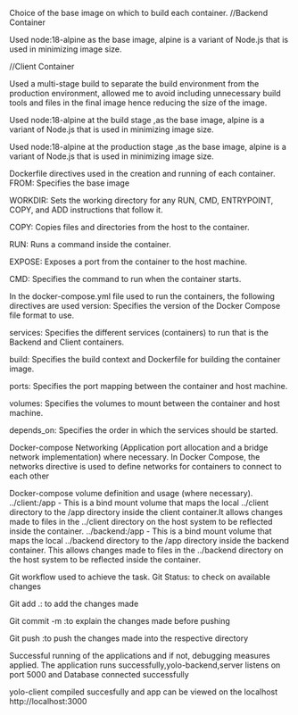 Choice of the base image on which to build each container.
//Backend Container

Used node:18-alpine as the base image, alpine is a variant of Node.js that is used in minimizing image size.

//Client Container

Used a multi-stage build to separate the build environment from the production environment, allowed me to avoid including unnecessary build tools and files in the final image hence reducing the size of the image.

Used node:18-alpine at the build stage ,as the base image, alpine is a variant of Node.js that is used in minimizing image size.

Used node:18-alpine at the production stage ,as the base image, alpine is a variant of Node.js that is used in minimizing image size.

Dockerfile directives used in the creation and running of each container.
FROM: Specifies the base image

WORKDIR: Sets the working directory for any RUN, CMD, ENTRYPOINT, COPY, and ADD instructions that follow it.

COPY: Copies files and directories from the host to the container.

RUN: Runs a command inside the container.

EXPOSE: Exposes a port from the container to the host machine.

CMD: Specifies the command to run when the container starts.

In the docker-compose.yml file used to run the containers, the following directives are used
version: Specifies the version of the Docker Compose file format to use.

services: Specifies the different services (containers) to run that is the Backend and Client containers.

build: Specifies the build context and Dockerfile for building the container image.

ports: Specifies the port mapping between the container and host machine.

volumes: Specifies the volumes to mount between the container and host machine.

depends_on: Specifies the order in which the services should be started.

Docker-compose Networking (Application port allocation and a bridge network implementation) where necessary.
In Docker Compose, the networks directive is used to define networks for containers to connect to each other

Docker-compose volume definition and usage (where necessary).
../client:/app - This is a bind mount volume that maps the local ../client directory to the /app directory inside the client container.It allows changes made to files in the ../client directory on the host system to be reflected inside the container.
../backend:/app - This is a bind mount volume that maps the local ../backend directory to the /app directory inside the backend container. This allows changes made to files in the ../backend directory on the host system to be reflected inside the container.

Git workflow used to achieve the task.
Git Status: to check on available changes

Git add .: to add the changes made

Git commit -m :to explain the changes made before pushing

Git push :to push the changes made into the respective directory

Successful running of the applications and if not, debugging measures applied.
The application runs successfully,yolo-backend,server listens on port 5000 and Database connected successfully

yolo-client compiled succesfully and app can be viewed on the localhost http://localhost:3000